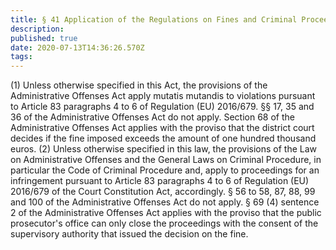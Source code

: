 ```yaml
---
title: § 41 Application of the Regulations on Fines and Criminal Proceedings
description: 
published: true
date: 2020-07-13T14:36:26.570Z
tags: 
---
```


(1) Unless otherwise specified in this Act, the provisions of the Administrative Offenses Act apply mutatis mutandis to violations pursuant to Article 83 paragraphs 4 to 6 of Regulation (EU) 2016/679. §§ 17, 35 and 36 of the Administrative Offenses Act do not apply. Section 68 of the Administrative Offenses Act applies with the proviso that the district court decides if the fine imposed exceeds the amount of one hundred thousand euros.
(2) Unless otherwise specified in this law, the provisions of the Law on Administrative Offenses and the General Laws on Criminal Procedure, in particular the Code of Criminal Procedure and, apply to proceedings for an infringement pursuant to Article 83 paragraphs 4 to 6 of Regulation (EU) 2016/679 of the Court Constitution Act, accordingly. § 56 to 58, 87, 88, 99 and 100 of the Administrative Offenses Act do not apply. § 69 (4) sentence 2 of the Administrative Offenses Act applies with the proviso that the public prosecutor's office can only close the proceedings with the consent of the supervisory authority that issued the decision on the fine.